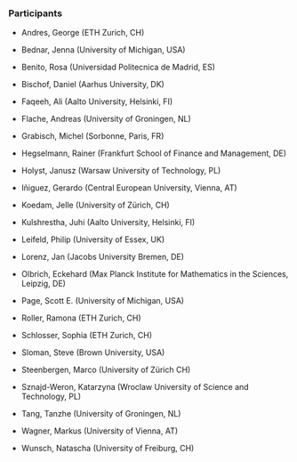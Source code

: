 ### Participants 

- Andres, George (ETH Zurich, CH)

- Bednar, Jenna (University of Michigan, USA)

- Benito, Rosa (Universidad Politecnica de Madrid, ES)

- Bischof, Daniel  (Aarhus University, DK)

- Faqeeh, Ali (Aalto University, Helsinki, FI)

- Flache, Andreas (University of Groningen, NL)

- Grabisch, Michel (Sorbonne, Paris, FR)

- Hegselmann, Rainer (Frankfurt School of Finance and Management, DE)

- Holyst, Janusz (Warsaw University of Technology, PL)

- Iñiguez, Gerardo (Central European University, Vienna, AT)

- Koedam, Jelle (University of Zürich, CH)

- Kulshrestha, Juhi (Aalto University, Helsinki, FI)

- Leifeld, Philip (University of Essex, UK)

- Lorenz, Jan (Jacobs University Bremen, DE)

- Olbrich, Eckehard (Max Planck Institute for Mathematics in the Sciences, Leipzig, DE)

- Page, Scott E. (University of Michigan, USA)

- Roller, Ramona (ETH Zurich, CH)

- Schlosser, Sophia (ETH Zurich, CH)

- Sloman, Steve (Brown University, USA)

- Steenbergen, Marco (University of Zürich CH)

- Sznajd-Weron, Katarzyna (Wroclaw University of Science and Technology, PL)

- Tang, Tanzhe (University of Groningen, NL)

- Wagner, Markus (University of Vienna, AT)

- Wunsch, Natascha (University of Freiburg, CH)

